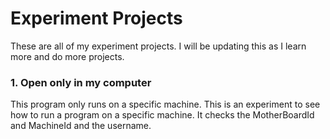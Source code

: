 # Experiment Projects

These are all of my experiment projects. I will be updating this as I learn more and do more projects.

### 1. Open only in my computer

This program only runs on a specific machine. This is an experiment to see how to run a program on a specific machine.
It checks the MotherBoardId and MachineId and the username.
